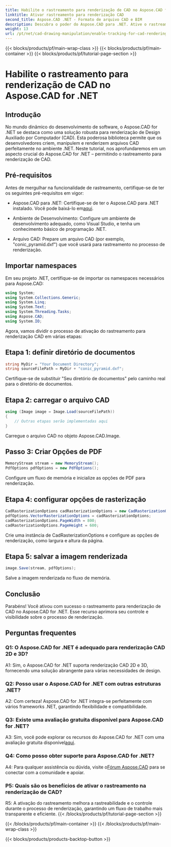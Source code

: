 ```yaml
---
title: Habilite o rastreamento para renderização de CAD no Aspose.CAD for .NET
linktitle: Ativar rastreamento para renderização CAD
second_title: Aspose.CAD .NET - Formato de arquivo CAD e BIM
description: Descubra o poder do Aspose.CAD para .NET. Ative o rastreamento para renderização CAD perfeitamente. Siga nosso guia passo a passo para maior controle e eficiência.
weight: 13
url: /pt/net/cad-drawing-manipulation/enable-tracking-for-cad-rendering/
---
```


{{< blocks/products/pf/main-wrap-class >}}
{{< blocks/products/pf/main-container >}}
{{< blocks/products/pf/tutorial-page-section >}}

# Habilite o rastreamento para renderização de CAD no Aspose.CAD for .NET

## Introdução

No mundo dinâmico do desenvolvimento de software, o Aspose.CAD for .NET se destaca como uma solução robusta para renderização de Design Auxiliado por Computador (CAD). Esta poderosa biblioteca permite que os desenvolvedores criem, manipulem e renderizem arquivos CAD perfeitamente no ambiente .NET. Neste tutorial, nos aprofundaremos em um aspecto crucial do Aspose.CAD for .NET – permitindo o rastreamento para renderização de CAD.

## Pré-requisitos

Antes de mergulhar na funcionalidade de rastreamento, certifique-se de ter os seguintes pré-requisitos em vigor:

-  Aspose.CAD para .NET: Certifique-se de ter o Aspose.CAD para .NET instalado. Você pode baixá-lo em[aqui](https://releases.aspose.com/cad/net/).

- Ambiente de Desenvolvimento: Configure um ambiente de desenvolvimento adequado, como Visual Studio, e tenha um conhecimento básico de programação .NET.

- Arquivo CAD: Prepare um arquivo CAD (por exemplo, "conic_pyramid.dxf") que você usará para rastreamento no processo de renderização.

## Importar namespaces

Em seu projeto .NET, certifique-se de importar os namespaces necessários para Aspose.CAD:

```csharp
using System;
using System.Collections.Generic;
using System.Linq;
using System.Text;
using System.Threading.Tasks;
using Aspose.CAD;
using System.IO;
```

Agora, vamos dividir o processo de ativação do rastreamento para renderização CAD em várias etapas:

## Etapa 1: definir diretório de documentos

```csharp
string MyDir = "Your Document Directory";
string sourceFilePath = MyDir + "conic_pyramid.dxf";
```

Certifique-se de substituir "Seu diretório de documentos" pelo caminho real para o diretório de documentos.

## Etapa 2: carregar o arquivo CAD

```csharp
using (Image image = Image.Load(sourceFilePath))
{
    // Outras etapas serão implementadas aqui
}
```

Carregue o arquivo CAD no objeto Aspose.CAD.Image.

## Passo 3: Criar Opções de PDF

```csharp
MemoryStream stream = new MemoryStream();
PdfOptions pdfOptions = new PdfOptions();
```

Configure um fluxo de memória e inicialize as opções de PDF para renderização.

## Etapa 4: configurar opções de rasterização

```csharp
CadRasterizationOptions cadRasterizationOptions = new CadRasterizationOptions();
pdfOptions.VectorRasterizationOptions = cadRasterizationOptions;
cadRasterizationOptions.PageWidth = 800;
cadRasterizationOptions.PageHeight = 600;
```

Crie uma instância de CadRasterizationOptions e configure as opções de renderização, como largura e altura da página.

## Etapa 5: salvar a imagem renderizada

```csharp
image.Save(stream, pdfOptions);
```

Salve a imagem renderizada no fluxo de memória.

## Conclusão

Parabéns! Você ativou com sucesso o rastreamento para renderização de CAD no Aspose.CAD for .NET. Esse recurso aprimora seu controle e visibilidade sobre o processo de renderização.

## Perguntas frequentes

### Q1: O Aspose.CAD for .NET é adequado para renderização CAD 2D e 3D?

A1: Sim, o Aspose.CAD for .NET suporta renderização CAD 2D e 3D, fornecendo uma solução abrangente para várias necessidades de design.

### Q2: Posso usar o Aspose.CAD for .NET com outras estruturas .NET?

A2: Com certeza! Aspose.CAD for .NET integra-se perfeitamente com vários frameworks .NET, garantindo flexibilidade e compatibilidade.

### Q3: Existe uma avaliação gratuita disponível para Aspose.CAD for .NET?

 A3: Sim, você pode explorar os recursos do Aspose.CAD for .NET com uma avaliação gratuita disponível[aqui](https://releases.aspose.com/).

### Q4: Como posso obter suporte para Aspose.CAD for .NET?

 A4: Para qualquer assistência ou dúvida, visite o[Fórum Aspose.CAD](https://forum.aspose.com/c/cad/19) para se conectar com a comunidade e apoiar.

### P5: Quais são os benefícios de ativar o rastreamento na renderização de CAD?

R5: A ativação do rastreamento melhora a rastreabilidade e o controle durante o processo de renderização, garantindo um fluxo de trabalho mais transparente e eficiente.
{{< /blocks/products/pf/tutorial-page-section >}}

{{< /blocks/products/pf/main-container >}}
{{< /blocks/products/pf/main-wrap-class >}}

{{< blocks/products/products-backtop-button >}}
